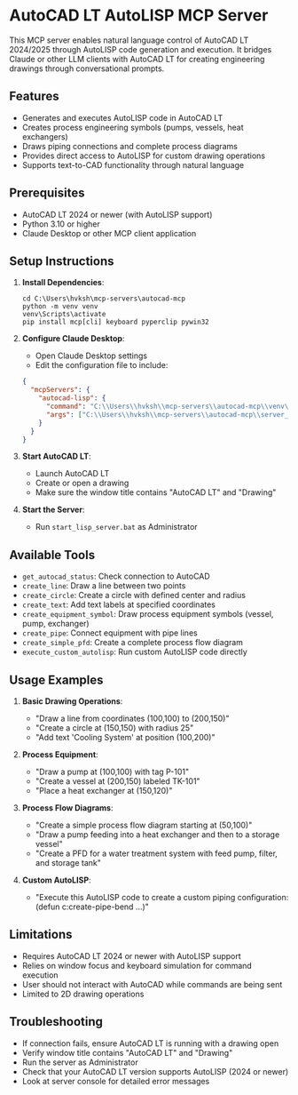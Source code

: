 # AutoCAD LT AutoLISP MCP Server

This MCP server enables natural language control of AutoCAD LT 2024/2025 through AutoLISP code generation and execution. It bridges Claude or other LLM clients with AutoCAD LT for creating engineering drawings through conversational prompts.

## Features

- Generates and executes AutoLISP code in AutoCAD LT
- Creates process engineering symbols (pumps, vessels, heat exchangers)
- Draws piping connections and complete process diagrams
- Provides direct access to AutoLISP for custom drawing operations
- Supports text-to-CAD functionality through natural language

## Prerequisites

- AutoCAD LT 2024 or newer (with AutoLISP support)
- Python 3.10 or higher
- Claude Desktop or other MCP client application

## Setup Instructions

1. **Install Dependencies**:
   ```
   cd C:\Users\hvksh\mcp-servers\autocad-mcp
   python -m venv venv
   venv\Scripts\activate
   pip install mcp[cli] keyboard pyperclip pywin32
   ```

2. **Configure Claude Desktop**:
   - Open Claude Desktop settings
   - Edit the configuration file to include:
   ```json
   {
     "mcpServers": {
       "autocad-lisp": {
         "command": "C:\\Users\\hvksh\\mcp-servers\\autocad-mcp\\venv\\Scripts\\python.exe",
         "args": ["C:\\Users\\hvksh\\mcp-servers\\autocad-mcp\\server_lisp.py"]
       }
     }
   }
   ```

3. **Start AutoCAD LT**:
   - Launch AutoCAD LT
   - Create or open a drawing
   - Make sure the window title contains "AutoCAD LT" and "Drawing"

4. **Start the Server**:
   - Run `start_lisp_server.bat` as Administrator

## Available Tools

- `get_autocad_status`: Check connection to AutoCAD
- `create_line`: Draw a line between two points
- `create_circle`: Create a circle with defined center and radius
- `create_text`: Add text labels at specified coordinates
- `create_equipment_symbol`: Draw process equipment symbols (vessel, pump, exchanger)
- `create_pipe`: Connect equipment with pipe lines
- `create_simple_pfd`: Create a complete process flow diagram
- `execute_custom_autolisp`: Run custom AutoLISP code directly

## Usage Examples

1. **Basic Drawing Operations**:
   - "Draw a line from coordinates (100,100) to (200,150)"
   - "Create a circle at (150,150) with radius 25"
   - "Add text 'Cooling System' at position (100,200)"

2. **Process Equipment**:
   - "Draw a pump at (100,100) with tag P-101"
   - "Create a vessel at (200,150) labeled TK-101"
   - "Place a heat exchanger at (150,120)"

3. **Process Flow Diagrams**:
   - "Create a simple process flow diagram starting at (50,100)"
   - "Draw a pump feeding into a heat exchanger and then to a storage vessel"
   - "Create a PFD for a water treatment system with feed pump, filter, and storage tank"

4. **Custom AutoLISP**:
   - "Execute this AutoLISP code to create a custom piping configuration: (defun c:create-pipe-bend ...)"

## Limitations

- Requires AutoCAD LT 2024 or newer with AutoLISP support
- Relies on window focus and keyboard simulation for command execution
- User should not interact with AutoCAD while commands are being sent
- Limited to 2D drawing operations

## Troubleshooting

- If connection fails, ensure AutoCAD LT is running with a drawing open
- Verify window title contains "AutoCAD LT" and "Drawing"
- Run the server as Administrator
- Check that your AutoCAD LT version supports AutoLISP (2024 or newer)
- Look at server console for detailed error messages
